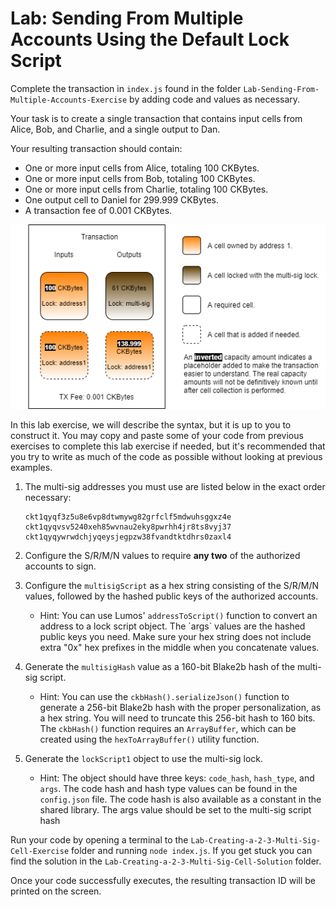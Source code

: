 # Lab: Sending From Multiple Accounts Using the Default Lock Script

Complete the transaction in `index.js` found in the folder `Lab-Sending-From-Multiple-Accounts-Exercise` by adding code and values as necessary.

Your task is to create a single transaction that contains input cells from Alice, Bob, and Charlie, and a single output to Dan.

Your resulting transaction should contain:

* One or more input cells from Alice, totaling 100 CKBytes.
* One or more input cells from Bob, totaling 100 CKBytes.
* One or more input cells from Charlie, totaling 100 CKBytes.
* One output cell to Daniel for 299.999 CKBytes.
* A transaction fee of 0.001 CKBytes.

![](../.gitbook/assets/transaction-structure%20%283%29.png)

In this lab exercise, we will describe the syntax, but it is up to you to construct it. You may copy and paste some of your code from previous exercises to complete this lab exercise if needed, but it's recommended that you try to write as much of the code as possible without looking at previous examples.

1. The multi-sig addresses you must use are listed below in the exact order necessary:

   ```text
   ckt1qyqf3z5u8e6vp8dtwmywg82grfclf5mdwuhsggxz4e
   ckt1qyqvsv5240xeh85wvnau2eky8pwrhh4jr8ts8vyj37
   ckt1qyqywrwdchjyqeysjegpzw38fvandtktdhrs0zaxl4
   ```

2. Configure the S/R/M/N values to require **any two** of the authorized accounts to sign.
3. Configure the `multisigScript` as a hex string consisting of the S/R/M/N values, followed by the hashed public keys of the authorized accounts.
   * Hint: You can use Lumos' `addressToScript()` function to convert an address to a lock script object. The \`args\` values are the hashed public keys you need. Make sure your hex string does not include extra "0x" hex prefixes in the middle when you concatenate values.
4. Generate the `multisigHash` value as a 160-bit Blake2b hash of the multi-sig script.
   * Hint: You can use the `ckbHash().serializeJson()` function to generate a 256-bit Blake2b hash with the proper personalization, as a hex string. You will need to truncate this 256-bit hash to 160 bits. The `ckbHash()` function requires an `ArrayBuffer`, which can be created using the `hexToArrayBuffer()` utility function.
5. Generate the `lockScript1` object to use the multi-sig lock.
   * Hint: The object should have three keys: `code_hash`, `hash_type`, and `args`. The code hash and hash type values can be found in the `config.json` file. The code hash is also available as a constant in the shared library. The args value should be set to the multi-sig script hash

Run your code by opening a terminal to the `Lab-Creating-a-2-3-Multi-Sig-Cell-Exercise` folder and running `node index.js`. If you get stuck you can find the solution in the `Lab-Creating-a-2-3-Multi-Sig-Cell-Solution` folder.

Once your code successfully executes, the resulting transaction ID will be printed on the screen.

